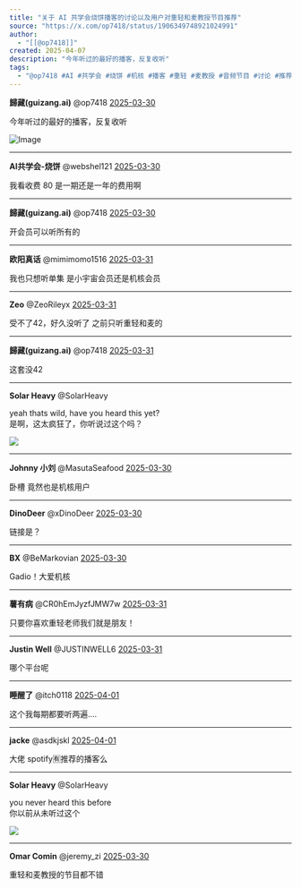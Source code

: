 ```yaml
---
title: "关于 AI 共学会烧饼播客的讨论以及用户对重轻和麦教授节目推荐"
source: "https://x.com/op7418/status/1906349748921024991"
author:
  - "[[@op7418]]"
created: 2025-04-07
description: "今年听过的最好的播客，反复收听"
tags:
  - "@op7418 #AI #共学会 #烧饼 #机核 #播客 #重轻 #麦教授 #音频节目 #讨论 #推荐"
---
```

**歸藏(guizang.ai)** @op7418 [2025-03-30](https://x.com/op7418/status/1906349748921024991)

今年听过的最好的播客，反复收听

![Image](https://pbs.twimg.com/media/GnS25JfbIAAoO9V?format=jpg&name=large)

---

**AI共学会-烧饼** @webshel121 [2025-03-30](https://x.com/webshel121/status/1906352069885530284)

我看收费 80 是一期还是一年的费用啊

---

**歸藏(guizang.ai)** @op7418 [2025-03-30](https://x.com/op7418/status/1906357763439264241)

开会员可以听所有的

---

**欧阳真话** @mimimomo1516 [2025-03-31](https://x.com/mimimomo1516/status/1906541649209274537)

我也只想听单集 是小宇宙会员还是机核会员

---

**Zeo** @ZeoRileyx [2025-03-31](https://x.com/ZeoRileyx/status/1906579207997857879)

受不了42，好久没听了 之前只听重轻和麦的

---

**歸藏(guizang.ai)** @op7418 [2025-03-31](https://x.com/op7418/status/1906743832982782216)

这套没42

---

**Solar Heavy** @SolarHeavy

yeah thats wild, have you heard this yet?  
是啊，这太疯狂了，你听说过这个吗？

![](https://pbs.twimg.com/media/Gh4NAz6WYAAF0S9?format=jpg&name=large)

---

**Johnny 小刘** @MasutaSeafood [2025-03-30](https://x.com/MasutaSeafood/status/1906350269597720782)

卧槽 竟然也是机核用户

---

**DinoDeer** @xDinoDeer [2025-03-30](https://x.com/xDinoDeer/status/1906387981554122758)

链接是？

---

**BX** @BeMarkovian [2025-03-30](https://x.com/BeMarkovian/status/1906448980122472942)

Gadio！大爱机核

---

**薯有病** @CR0hEmJyzfJMW7w [2025-03-31](https://x.com/CR0hEmJyzfJMW7w/status/1906513903225594237)

只要你喜欢重轻老师我们就是朋友！

---

**Justin Well** @JUSTINWELL6 [2025-03-31](https://x.com/JUSTINWELL6/status/1906648506720465032)

哪个平台呢

---

**睡醒了** @itch0118 [2025-04-01](https://x.com/itch0118/status/1906923527825174971)

这个我每期都要听两遍….

---

**jacke** @asdkjskl [2025-04-01](https://x.com/asdkjskl/status/1906936971752284398)

大佬 spotify🈶推荐的播客么

---

**Solar Heavy** @SolarHeavy

you never heard this before  
你以前从未听过这个

![](https://pbs.twimg.com/media/GiDaxm4XYAA_L2t?format=png&name=large)

---

**Omar Comin** @jeremy\_zi [2025-03-30](https://x.com/jeremy_zi/status/1906481103327670487)

重轻和麦教授的节目都不错